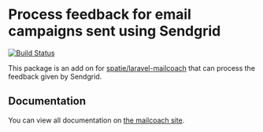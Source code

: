 # Process feedback for email campaigns sent using Sendgrid

[![Build Status](https://img.shields.io/circleci/build/github/spatie/laravel-mailcoach-sendgrid-feedback?style=flat-square&token=47468b7e0324486f84c56c6062f4af000d229471)](https://circleci.com/gh/spatie/laravel-mailcoach-sendgrid-feedback)

This package is an add on for [spatie/laravel-mailcoach](https://github.com/spatie/laravel-mailcoach) that can process the feedback given by Sendgrid.

## Documentation

You can view all documentation on [the mailcoach site](https://mailcoach.app).
